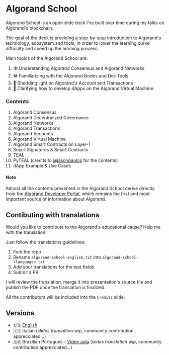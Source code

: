 # Algorand School
Algorand School is an open slide deck I've built over time during my talks on 
Algorand's blockchain.

The goal of the deck is providing a step-by-step introduction to Algorand's 
technology, ecosystem and tools, in order to lower the learning curve difficulty 
and speed up the learning process. 

Main topics of the Algorand School are:

1. 🕸 Understanding Algorand Consensus and Algorand Networks
2. 🛠 Familiarizing with the Algorand Nodes and Dev Tools
3. 🤝 Shedding light on Algorand's Account and Transactions
4. 🤖 Clarifying how to develop dApps on the Algorand Virtual Machine

### Contents
1. Algorand Consensus
2. Algorand Decentralized Governance
3. Algorand Networks
4. Algorand Transactions
5. Algorand Accounts
6. Algorand Virtual Machine
7. Algorand Smart Contracts on Layer-1
8. Smart Signatures & Smart Contracts
9. TEAL
10. PyTEAL (credits to [@jasonpaulos](https://github.com/jasonpaulos) for the contents)
11. dApp Example & Use Cases

#### Note
Almost all the contents presented in the Algorand School derive directly from 
the [Algorand Developer Portal](https://developer.algorand.org/), which 
remains the first and most important source of information about Algorand.

## Contibuting with translations
Would you like to contribute to the Algorand's educational cause? Help me with 
the translation!

Just follow the translations guidelines:
1. Fork the repo
2. Rename `algorand-school-english.txt` into `algorand-school-<language>.txt`
3. Add your translations for the text fields
4. Submit a PR

I will review the translation, merge it into presentation's source file and 
publish the PDF once the translation is finalized.

All the contributors will be included into the `Credits` slide.

## Versions
- 🇺🇸 [English](https://github.com/cusma/algorand-school/blob/main/algorand-school-english.pdf)
- 🇮🇹 Italian (_slides transaltion wip_, community contribution apprecciated...)
- 🇧🇷 Brazilian Portugues - [Video aula](https://www.youtube.com/watch?v=Wl2JDXudGrM) (_slides translation wip_, community contribution apprecciated...)
